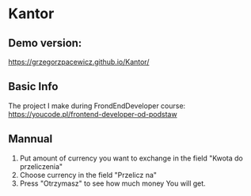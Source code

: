 # Kantor

## Demo version: 
https://grzegorzpacewicz.github.io/Kantor/

## Basic Info
The project I make during FrondEndDeveloper course: https://youcode.pl/frontend-developer-od-podstaw

## Mannual

1. Put amount of currency you want to exchange in the field "Kwota do przeliczenia"
2. Choose currency in the field "Przelicz na"
3. Press "Otrzymasz" to see how much money You will get.

